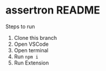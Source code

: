 # assertron README

Steps to run
1. Clone this branch
2. Open VSCode
3. Open terminal
4. Run `npm i`
5. Run Extension
